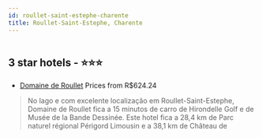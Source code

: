 ```yaml
---
id: roullet-saint-estephe-charente
title: Roullet-Saint-Estephe, Charente
---
```


<center><img src="https://i.travelapi.com/hotels/3000000/2690000/2685100/2685045/ddf91a39_z.jpg" alt="" /></center>


##  3 star hotels - ⭐️⭐️⭐️

-    [Domaine de Roullet](https://www.hurb.com/br/aud/https://www.hurb.com/br/hotels/roullet-saint-estephe/domaine-de-roullet-HT-ZQSW?cmp=18055) Prices from R$624.24
   > No lago e com excelente localização em Roullet-Saint-Estephe, Domaine de Roullet fica a 15 minutos de carro de Hirondelle Golf e de Musée de la Bande Dessinée.  Este hotel fica a 28,4 km de Parc naturel régional Périgord Limousin e a 38,1 km de Château de
